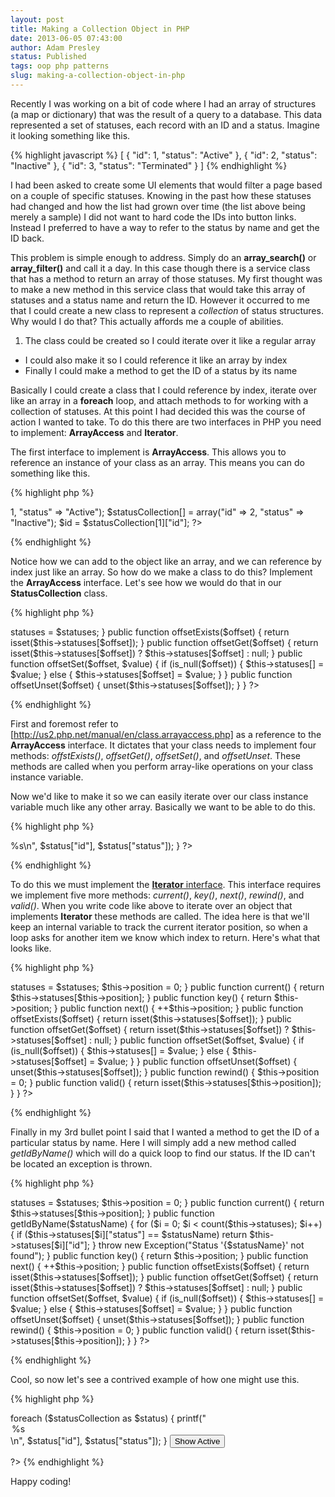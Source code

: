 ```yaml
---
layout: post
title: Making a Collection Object in PHP
date: 2013-06-05 07:43:00
author: Adam Presley
status: Published
tags: oop php patterns
slug: making-a-collection-object-in-php
---
```

Recently I was working on a bit of code where I had an array of
structures (a map or dictionary) that was the result of a query to a
database. This data represented a set of statuses, each record with an
ID and a status. Imagine it looking something like this.

{% highlight javascript %}
[
	{ "id": 1, "status": "Active" },
	{ "id": 2, "status": "Inactive" },
	{ "id": 3, "status": "Terminated" }
]
{% endhighlight %}

<!-- excerpt -->

I had been asked to create some UI elements that would filter a page
based on a couple of specific statuses. Knowing in the past how these
statuses had changed and how the list had grown over time (the list
above being merely a sample) I did not want to hard code the IDs into
button links. Instead I preferred to have a way to refer to the status
by name and get the ID back.

This problem is simple enough to address. Simply do an
**array_search()** or **array_filter()** and call it a day. In this
case though there is a service class that has a method to return an
array of those statuses. My first thought was to make a new method in
this service class that would take this array of statuses and a status
name and return the ID. However it occurred to me that I could create a
new class to represent a *collection* of status structures. Why would I
do that? This actually affords me a couple of abilities.

1.  The class could be created so I could iterate over it like a regular
    array
*   I could also make it so I could reference it like an array by index
*   Finally I could make a method to get the ID of a status by its name

Basically I could create a class that I could reference by index,
iterate over like an array in a **foreach** loop, and attach methods to
for working with a collection of statuses. At this point I had decided
this was the course of action I wanted to take. To do this there are two
interfaces in PHP you need to implement: **ArrayAccess** and
**Iterator**.

The first interface to implement is **ArrayAccess**. This allows you to
reference an instance of your class as an array. This means you can do
something like this.

{% highlight php %}
<?php
	$statusCollection = new StatusCollection();
	$statusCollection[] = array("id" => 1, "status" => "Active");
	$statusCollection[] = array("id" => 2, "status" => "Inactive");

	$id = $statusCollection[1]["id"];
?>
{% endhighlight %}

Notice how we can add to the object like an array, and we can reference
by index just like an array. So how do we make a class to do this?
Implement the **ArrayAccess** interface. Let's see how we would do that
in our **StatusCollection** class.

{% highlight php %}
<?php

class StatusCollection implements ArrayAccess {
   private $statuses = array();

   public function __construct($statuses) {
      $this->statuses = $statuses;
   }

   public function offsetExists($offset) {
      return isset($this->statuses[$offset]);
   }

   public function offsetGet($offset) {
      return isset($this->statuses[$offset]) ? $this->statuses[$offset] : null;
   }

   public function offsetSet($offset, $value) {
      if (is_null($offset)) {
         $this->statuses[] = $value;
      } else {
         $this->statuses[$offset] = $value;
      }
   }

   public function offsetUnset($offset) {
      unset($this->statuses[$offset]);
   }
}

?>
{% endhighlight %}

First and foremost refer to [http://us2.php.net/manual/en/class.arrayaccess.php] as a reference to
the **ArrayAccess** interface. It dictates that your class needs to
implement four methods: *offstExists()*, *offsetGet()*, *offsetSet()*,
and *offsetUnset*. These methods are called when you perform array-like
operations on your class instance variable.

Now we'd like to make it so we can easily iterate over our class
instance variable much like any other array. Basically we want to be
able to do this.

{% highlight php %}
<?php

foreach ($statusCollection as $status) {
   printf("<option value=\"%d\">%s</option>\n", $status["id"], $status["status"]);
}

?>
{% endhighlight %}

To do this we must implement the [**Iterator** interface](http://php.net/manual/en/class.iterator.php). This
interface requires we implement five more methods: *current()*, *key()*,
*next()*, *rewind()*, and *valid()*. When you write code like above to
iterate over an object that implements **Iterator** these methods are
called. The idea here is that we'll keep an internal variable to track
the current iterator position, so when a loop asks for another item we
know which index to return. Here's what that looks like.

{% highlight php %}
<?php

class StatusCollection implements ArrayAccess, Iterator {
   private $statuses = array();
   private $position = 0;

   public function __construct($statuses) {
      $this->statuses = $statuses;
      $this->position = 0;
   }

   public function current() {
      return $this->statuses[$this->position];
   }

   public function key() {
      return $this->position;
   }

   public function next() {
      ++$this->position;
   }

   public function offsetExists($offset) {
      return isset($this->statuses[$offset]);
   }

   public function offsetGet($offset) {
      return isset($this->statuses[$offset]) ? $this->statuses[$offset] : null;
   }

   public function offsetSet($offset, $value) {
      if (is_null($offset)) {
         $this->statuses[] = $value;
      } else {
         $this->statuses[$offset] = $value;
      }
   }

   public function offsetUnset($offset) {
      unset($this->statuses[$offset]);
   }

   public function rewind() {
      $this->position = 0;
   }

   public function valid() {
      return isset($this->statuses[$this->position]);
   }
}

?>
{% endhighlight %}

Finally in my 3rd bullet point I said that I wanted a method to get the
ID of a particular status by name. Here I will simply add a new method
called *getIdByName()* which will do a quick loop to find our status. If
the ID can't be located an exception is thrown.

{% highlight php %}
<?php

class StatusCollection implements ArrayAccess, Iterator {
   private $statuses = array();
   private $position = 0;

   public function __construct($statuses) {
      $this->statuses = $statuses;
      $this->position = 0;
   }

   public function current() {
      return $this->statuses[$this->position];
   }

   public function getIdByName($statusName) {
      for ($i = 0; $i < count($this->statuses); $i++) {
         if ($this->statuses[$i]["status"] == $statusName) return $this->statuses[$i]["id"];
      }

      throw new Exception("Status '{$statusName}' not found");
   }

   public function key() {
      return $this->position;
   }

   public function next() {
      ++$this->position;
   }

   public function offsetExists($offset) {
      return isset($this->statuses[$offset]);
   }

   public function offsetGet($offset) {
      return isset($this->statuses[$offset]) ? $this->statuses[$offset] : null;
   }

   public function offsetSet($offset, $value) {
      if (is_null($offset)) {
         $this->statuses[] = $value;
      } else {
         $this->statuses[$offset] = $value;
      }
   }

   public function offsetUnset($offset) {
      unset($this->statuses[$offset]);
   }

   public function rewind() {
      $this->position = 0;
   }

   public function valid() {
      return isset($this->statuses[$this->position]);
   }
}

?>
{% endhighlight %}

Cool, so now let's see a contrived example of how one might use this.

{% highlight php %}
<?php

<select id="statusId" name="statusId">
	foreach ($statusCollection as $status) {
		printf("<option value=\"%d\">%s</option>\n", $status["id"], $status["status"]);
	}
</select>

<button name="btnShowActive"
	id="btnShowActive"
	onclick="window.location='/?statusId=<?= $statusCollection.getIdByStatus('Active') ?>';">Show Active
</button>

?>
{% endhighlight %}

Happy coding!
